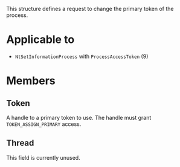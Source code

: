 This structure defines a request to change the primary token of the process.

# Applicable to
 - `NtSetInformationProcess` with `ProcessAccessToken` (9)

# Members

## Token
A handle to a primary token to use. The handle must grant `TOKEN_ASSIGN_PRIMARY` access.

## Thread
This field is currently unused.
